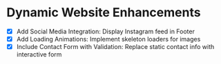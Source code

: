 # Dynamic Website Enhancements

- [x] Add Social Media Integration: Display Instagram feed in Footer
- [x] Add Loading Animations: Implement skeleton loaders for images
- [x] Include Contact Form with Validation: Replace static contact info with interactive form
